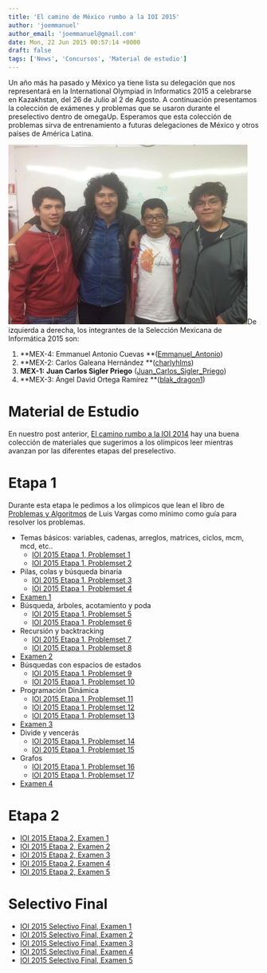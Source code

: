 ```yaml
---
title: 'El camino de México rumbo a la IOI 2015'
author: 'joemmanuel'
author_email: 'joemmanuel@gmail.com'
date: Mon, 22 Jun 2015 00:57:14 +0000
draft: false
tags: ['News', 'Concursos', 'Material de estudio']
---
```


Un año más ha pasado y México ya tiene lista su delegación que nos representará en la International Olympiad in Informatics 2015 a celebrarse en Kazakhstan, del 26 de Julio al 2 de Agosto. A continuación presentamos la colección de exámenes y problemas que se usaron durante el preselectivo dentro de omegaUp. Esperamos que esta colección de problemas sirva de entrenamiento a futuras delegaciones de México y otros países de América Latina.

[![Selección 2015 México ](/images/ioi2015.jpg)](/images/ioi2015.jpg)De izquierda a derecha, los integrantes de la Selección Mexicana de Informática 2015 son:

1.  **MEX-4: Emmanuel Antonio Cuevas **([Emmanuel\_Antonio](https://omegaup.com/profile/Emmanuel_Antonio))
2.  **MEX-2: Carlos Galeana Hernández **([charlyhlms](https://omegaup.com/profile/charlyhlms))
3.  **MEX-1:** **Juan Carlos Sigler Priego** ([Juan\_Carlos\_Sigler\_Priego](https://omegaup.com/profile/Juan_Carlos_Sigler_Priego))
4.  **MEX-3: Ángel David Ortega Ramírez **([blak\_dragon1](https://omegaup.com/profile/blak_dragon1))

Material de Estudio
===================

En nuestro post anterior, [El camino rumbo a la IOI 2014](http://blog.omegaup.com/2014/05/el-camino-rumbo-a-la-ioi-2014/) hay una buena colección de materiales que sugerimos a los olímpicos leer mientras avanzan por las diferentes etapas del preselectivo.

**Etapa 1**
===========

Durante esta etapa le pedimos a los olímpicos que lean el libro de [Problemas y Algoritmos](https://omegaup.com/img/libropre3.pdf) de Luis Vargas como mínimo como guía para resolver los problemas.

*   Temas básicos: variables, cadenas, arreglos, matrices, ciclos, mcm, mcd, etc..
    *   [IOI 2015 Etapa 1, Problemset 1](https://omegaup.com/arena/IOI2015E1P1/practice/)
    *   [IOI 2015 Etapa 1, Problemset 2](https://omegaup.com/arena/IOI2015E1P2/practice/)
*   Pilas, colas y búsqueda binaria
    *   [IOI 2015 Etapa 1, Problemset 3](https://omegaup.com/arena/IOI2015E1P3/practice/)
    *   [IOI 2015 Etapa 1, Problemset 4](https://omegaup.com/arena/IOI2015E1P4/practice/)
*   [Examen 1](https://omegaup.com/arena/IOI2015E1E1/practice/)
*   Búsqueda, árboles, acotamiento y poda
    *   [IOI 2015 Etapa 1, Problemset 5](https://omegaup.com/arena/IOI2015E1P5/practice/)
    *   [IOI 2015 Etapa 1, Problemset 6](https://omegaup.com/arena/IOI2015E1P6/practice/)
*   Recursión y backtracking
    *   [IOI 2015 Etapa 1, Problemset 7](https://omegaup.com/arena/IOI2015E1P7/practice/)
    *   [IOI 2015 Etapa 1, Problemset 8](https://omegaup.com/arena/IOI2015E1P8/practice/)
*   [Examen 2](https://omegaup.com/arena/IOI2015E1E2/practice/)
*   Búsquedas con espacios de estados
    *   [IOI 2015 Etapa 1, Problemset 9](https://omegaup.com/arena/IOI2015E1P9/practice/)
    *   [IOI 2015 Etapa 1, Problemset 10](https://omegaup.com/arena/IOI2015E1P10/practice/)
*   Programación Dinámica
    *   [IOI 2015 Etapa 1, Problemset 11](https://omegaup.com/arena/IOI2015E1P11/practice/)
    *   [IOI 2015 Etapa 1, Problemset 12](https://omegaup.com/arena/IOI2015E1P12/practice/)
    *   [IOI 2015 Etapa 1, Problemset 13](https://omegaup.com/arena/IOI2015E1P13/practice/)
*   [Examen 3](https://omegaup.com/arena/IOI2015E1E3/practice/)
*   Divide y vencerás
    *   [IOI 2015 Etapa 1, Problemset 14](https://omegaup.com/arena/IOI2015E1P14/practice/)
    *   [IOI 2015 Etapa 1, Problemset 15](https://omegaup.com/arena/IOI2015E1P15/practice/)
*   Grafos
    *   [IOI 2015 Etapa 1, Problemset 16](https://omegaup.com/arena/IOI2015E1P16/practice/)
    *   [IOI 2015 Etapa 1, Problemset 17](https://omegaup.com/arena/IOI2015E1P17/practice/)
*   [Examen 4](https://omegaup.com/arena/IOI2015E1E4/practice/)

**Etapa 2**
===========

*   [IOI 2015 Etapa 2, Examen 1](https://omegaup.com/arena/IOI2015E2E1/practice/)
*   [IOI 2015 Etapa 2, Examen 2](https://omegaup.com/arena/IOI2015E2E2/practice/)
*   [IOI 2015 Etapa 2, Examen 3](https://omegaup.com/arena/IOI2015E2E3/practice/)
*   [IOI 2015 Etapa 2, Examen 4](https://omegaup.com/arena/IOI2015E2E4/practice/)
*   [IOI 2015 Etapa 2, Examen 5](https://omegaup.com/arena/IOI2015E2E5/practice/)

Selectivo Final
===============

*   [IOI 2015 Selectivo Final, Examen 1](https://omegaup.com/arena/IOI2015EFE1/practice/)
*   [IOI 2015 Selectivo Final, Examen 2](https://omegaup.com/arena/IOI2015EFE2/practice/)
*   [IOI 2015 Selectivo Final, Examen 3](https://omegaup.com/arena/IOI2015EFE3/practice/)
*   [IOI 2015 Selectivo Final, Examen 4](https://omegaup.com/arena/IOI2015EFE4/practice/)
*   [IOI 2015 Selectivo Final, Examen 5](https://omegaup.com/arena/IOI2015EFE5/practice/)